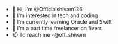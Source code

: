 - 👋 Hi, I’m @Officialshivam136
- 👀 I’m interested in tech and coding
- 🌱 I’m currently learning Oracle and Swift
- 💞️ I’m a part time freelancer on fiverr.
- 📫 To reach me -@off_shivam

<!---
Officialshivam136/Officialshivam136 is a ✨ special ✨ repository because its `README.md` (this file) appears on your GitHub profile.
You can click the Preview link to take a look at your changes.
--->

